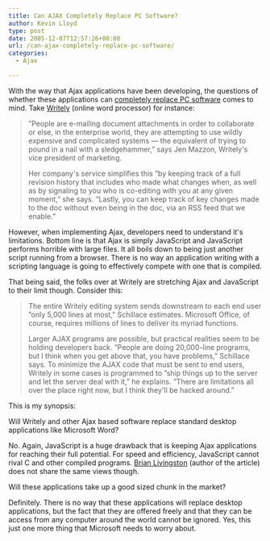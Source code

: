 ```yaml
---
title: Can AJAX Completely Replace PC Software?
author: Kevin Lloyd
type: post
date: 2005-12-07T12:57:26+00:00
url: /can-ajax-completely-replace-pc-software/
categories:
  - Ajax

---
```

With the way that Ajax applications have been developing, the questions of whether these applications can [completely replace PC software][1] comes to mind. Take [Writely][2] (online word processor) for instance:

> &#8221;People are e-mailing document attachments in order to collaborate or else, in the enterprise world, they are attempting to use wildly expensive and complicated systems &#8212; the equivalent of trying to pound in a nail with a sledgehammer,&#8221; says Jen Mazzon, Writely's vice president of marketing.
>
> Her company's service simplifies this &#8221;by keeping track of a full revision history that includes who made what changes when, as well as by signaling to you who is co-editing with you at any given moment,&#8221; she says. &#8221;Lastly, you can keep track of key changes made to the doc without even being in the doc, via an RSS feed that we enable.&#8221;

However, when implementing Ajax, developers need to understand it's limitations. Bottom line is that Ajax is simply JavaScript and JavaScript performs horrible with large files. It all boils down to being just another script running from a browser. There is no way an application writing with a scripting language is going to effectively compete with one that is compiled.

That being said, the folks over at Writely are stretching Ajax and JavaScript to their limit though. Consider this:

> The entire Writely editing system sends downstream to each end user &#8221;only 5,000 lines at most,&#8221; Schillace estimates. Microsoft Office, of course, requires millions of lines to deliver its myriad functions.
>
> Larger AJAX programs are possible, but practical realities seem to be holding developers back. &#8221;People are doing 20,000-line programs, but I think when you get above that, you have problems,&#8221; Schillace says. To minimize the AJAX code that must be sent to end users, Writely in some cases is programmed to &#8221;ship things up to the server and let the server deal with it,&#8221; he explains. &#8221;There are limitations all over the place right now, but I think they'll be hacked around.&#8221;

This is my synopsis:

Will Writely and other Ajax based software replace standard desktop applications like Microsoft Word?

No. Again, JavaScript is a huge drawback that is keeping Ajax applications for reaching their full potential. For speed and efficiency, JavaScript cannot rival C and other compiled programs. [Brian Livingston][1] (author of the article) does not share the same views though.

Will these applications take up a good sized chunk in the market?

Definitely. There is no way that these applications will replace desktop applications, but the fact that they are offered freely and that they can be access from any computer around the world cannot be ignored. Yes, this just one more thing that Microsoft needs to worry about.

 [1]: http://itmanagement.earthweb.com/columns/executive_tech/article.php/3568846
 [2]: http://www.writely.com
